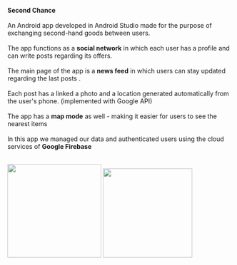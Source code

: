 **Second Chance** <br></br>
An Android app developed in Android Studio made for the purpose of exchanging second-hand goods between users. <br></br>
The app functions as a **social network** in which each user has a profile and can write posts regarding its offers. <br></br>
The main page of the app is a **news feed** in which users can stay updated regarding the last posts . <br></br>
Each post has a linked a photo and a location generated automatically from the user's phone. (implemented with Google API) <br></br>
The app has a **map mode** as well - making it easier for users to see the nearest items <br></br>
In this app we managed our data and authenticated users using the cloud services of **Google Firebase**<br></br>

<img src="https://user-images.githubusercontent.com/67112374/113359967-82bd2500-9351-11eb-8a86-ccd698966a9a.png" width="210">
<img src="https://user-images.githubusercontent.com/67112374/113359867-543f4a00-9351-11eb-8a31-279ff4f63dea.png" width="200">


